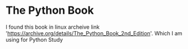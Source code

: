 # The Python Book
I found this book in linux archeive link 'https://archive.org/details/The_Python_Book_2nd_Edition'.
Which I am using for Python Study
